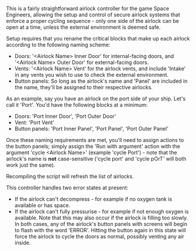 This is a fairly straightforward airlock controller for the game Space Engineers, allowing the setup and control of secure airlock systems that enforce a proper cycling sequence - only one side of the airlock can be open at a time, unless the external environment is deemed safe.

Setup requires that you rename the critical blocks that make up each airlock according to the following naming scheme:
- Doors: '\<Airlock Name> Inner Door' for internal-facing doors, and '\<Airlock Name> Outer Door' for external-facing doors.
- Vents: '\<Airlock Name> Vent' for the airlock vents, and include 'Intake' in any vents you wish to use to check the external environment.
- Button panels: So long as the airlock's name and 'Panel' are included in the name, they'll be assigned to their respective airlocks.

As an example, say you have an airlock on the port side of your ship. Let's call it 'Port'. You'd have the following blocks at a minimum:
- Doors: 'Port Inner Door', 'Port Outer Door'
- Vent: 'Port Vent'
- Button panels: 'Port Inner Panel', 'Port Panel', 'Port Outer Panel'

Once these naming requirements are met, you'll need to assign actions to the button panels; simply assign the 'Run with argument' action with the argument 'cycle \<Airlock Name>' (example 'cycle Port') - note that the airlock's name is **not** case-sensitive ('cycle port' and 'cycle pOrT' will both work just the same).

Recompiling the script will refresh the list of airlocks.

This controller handles two error states at present:
- If the airlock can't decompress - for example if no oxygen tank is available or has space.
- If the airlock can't fully pressurise - for example if not enough oxygen is available. Note that this may also occur if the airlock is filling too slowly.
In both cases, any of the airlock's button panels with screens will begin to flash with the word 'ERROR'. Hitting the button again in this state will force the airlock to cycle the doors as normal, possibly venting any air inside.
